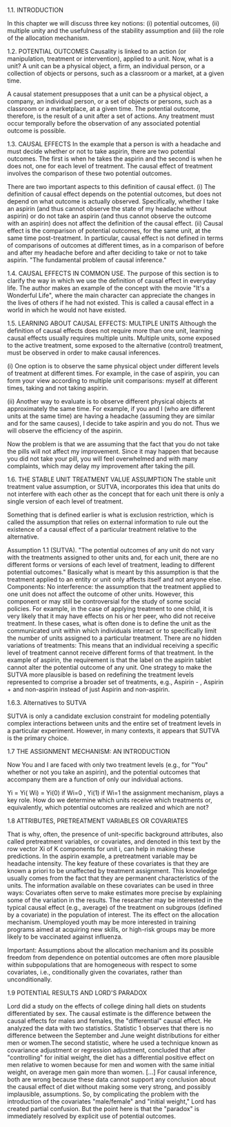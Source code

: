 1.1. INTRODUCTION 

In this chapter we will discuss three key notions: (i) potential outcomes, (ii) multiple unity and the usefulness of the stability assumption and (iii) the role of the allocation mechanism. 

1.2. POTENTIAL OUTCOMES
Causality is linked to an action (or manipulation, treatment or intervention), applied to a unit. Now, what is a unit? A unit can be a physical object, a firm, an individual person, or a collection of objects or persons, such as a classroom or a market, at a given time. 

A causal statement presupposes that a unit can be a physical object, a company, an individual person, or a set of objects or persons, such as a classroom or a marketplace, at a given time. The potential outcome, therefore, is the result of a unit after a set of actions. Any treatment must occur temporally before the observation of any associated potential outcome is possible.


1.3. CAUSAL EFFECTS 
In the example that a person is with a headache and must decide whether or not to take aspirin, there are two potential outcomes. The first is when he takes the aspirin and the second is when he does not, one for each level of treatment. The causal effect of treatment
involves the comparison of these two potential outcomes.

There are two important aspects to this definition of causal effect. (i) The definition of causal effect depends on the potential outcomes, but does not depend on what outcome is actually observed. Specifically, whether I take an aspirin (and thus cannot observe the state of my headache without aspirin) or do not take an aspirin (and thus cannot observe the outcome with an aspirin) does not affect the definition of the causal effect. (ii) Causal effect is the comparison of potential outcomes, for the same unit, at the same time post-treatment. In particular, causal effect is not defined in terms of comparisons of outcomes at different times, as in a comparison of before and after my headache before and after deciding to take or not to take aspirin. "The fundamental problem of causal inference."



1.4. CAUSAL EFFECTS IN COMMON USE. 
The purpose of this section is to clarify the way in which we use the definition of causal effect in everyday life. The author makes an example of the concept with the movie "It's a Wonderful Life", where the main character can appreciate the changes in the lives of others if he had not existed. This is called a causal effect in a world in which he would not have existed. 

1.5. LEARNING ABOUT CAUSAL EFFECTS: MULTIPLE UNITS 
Although the definition of causal effects does not require more than one unit, learning causal effects usually requires multiple units. Multiple units, some exposed to the active treatment, some exposed to the alternative (control) treatment, must be observed in order to make causal inferences. 
 
(i) One option is to observe the same physical object under different levels of treatment at different times. For example, in the case of aspirin, you can form your view according to multiple unit comparisons: myself at different times, taking and not taking aspirin.

(ii) Another way to evaluate is to observe different physical objects at approximately the same time. For example, if you and I (who are different units at the same time) are having a headache (assuming they are similar and for the same causes), I decide to take aspirin and you do not. Thus we will observe the efficiency of the aspirin. 

Now the problem is that we are assuming that the fact that you do not take the pills will not affect my improvement. Since it may happen that because you did not take your pill, you will feel overwhelmed and with many complaints, which may delay my improvement after taking the pill. 

1.6. THE STABLE UNIT TREATMENT VALUE ASSUMPTION
The stable unit treatment value assumption, or SUTVA, incorporates this idea that units do not interfere with each other as the concept that for each unit there is only a single version of each level of treatment.

Something that is defined earlier is what is exclusion restriction, which is called the assumption that relies on external information to rule out the existence of a causal effect of a particular treatment relative to the alternative. 



Assumption 1.1 (SUTVA).
"The potential outcomes of any unit do not vary with the treatments assigned to other units and, for each unit, there are no different forms or versions of each level of treatment, leading to different potential outcomes." Basically what is meant by this assumption is that the treatment applied to an entity or unit only affects itself and not anyone else. 
Components: 
No interference: the assumption that the treatment applied to one unit does not affect the outcome of other units. However, this component or may still be controversial for the study of some social policies. For example, in the case of applying treatment to one child, it is very likely that it may have effects on his or her peer, who did not receive treatment. In these cases, what is often done is to define the unit as the communicated unit within which individuals interact or to specifically limit the number of units assigned to a particular treatment. 
There are no hidden variations of treatments: This means that an individual receiving a specific level of treatment cannot receive different forms of that treatment. In the example of aspirin, the requirement is that the label on the aspirin tablet cannot alter the potential outcome of any unit. One strategy to make the SUTVA more plausible is based on redefining the treatment levels represented to comprise a broader set of treatments, e.g., Aspirin - , Aspirin + and non-aspirin instead of just Aspirin and non-aspirin.

1.6.3. Alternatives to SUTVA

SUTVA is only a candidate exclusion constraint for modeling potentially complex interactions between units and the entire set of treatment levels in a particular experiment. However, in many contexts, it appears that SUTVA is the primary choice.

1.7 THE ASSIGNMENT MECHANISM: AN INTRODUCTION

Now You and I are faced with only two treatment levels (e.g., for "You" whether or not you take an aspirin), and the potential outcomes that accompany them are a function of only our individual actions.

Yi = Yi( Wi) = Yi(0) if Wi=0 , Yi(1) if Wi=1
the assignment mechanism, plays a key role. How do we determine which units receive which treatments or, equivalently, which potential outcomes are realized and which are not?

1.8 ATTRIBUTES, PRETREATMENT VARIABLES OR COVARIATES

That is why, often, the presence of unit-specific background attributes, also called pretreatment variables, or covariates, and denoted in this text by the row vector Xi of K components for unit i, can help in making these predictions. In the aspirin example, a pretreatment variable may be headache intensity. The key feature of these covariates is that they are known a priori to be unaffected by treatment assignment. This knowledge usually comes from the fact that they are permanent characteristics of the units.  The information available on these covariates can be used in three ways: 
Covariates often serve to make estimates more precise by explaining some of the variation in the results.
The researcher may be interested in the typical causal effect (e.g., average) of the treatment on subgroups (defined by a covariate) in the population of interest.
The its effect on the allocation mechanism. Unemployed youth may be more interested in training programs aimed at acquiring new skills, or high-risk groups may be more likely to be vaccinated against influenza.

Important: Assumptions about the allocation mechanism and its possible freedom from dependence on potential outcomes are often more plausible within subpopulations that are homogeneous with respect to some covariates, i.e., conditionally given the covariates, rather than unconditionally.



1.9 POTENTIAL RESULTS AND LORD'S PARADOX

Lord did a study on the effects of college dining hall diets on students differentiated by sex. The causal estimate is the difference between the causal effects for males and females, the "differential" causal effect.  He analyzed the data with two statistics. Statistic 1 observes that there is no difference between the September and June weight distributions for either men or women.The second statistic, where he used a technique known as covariance adjustment or regression adjustment, concluded that after "controlling" for initial weight, the diet has a differential positive effect on men relative to women because for men and women with the same initial weight, on average men gain more than women. [...]  For causal inference, both are wrong because these data cannot support any conclusion about the causal effect of diet without making some very strong, and possibly implausible, assumptions. So, by complicating the problem with the introduction of the covariates "male/female" and "initial weight," Lord has created partial confusion. But the point here is that the "paradox" is immediately resolved by explicit use of potential outcomes.

